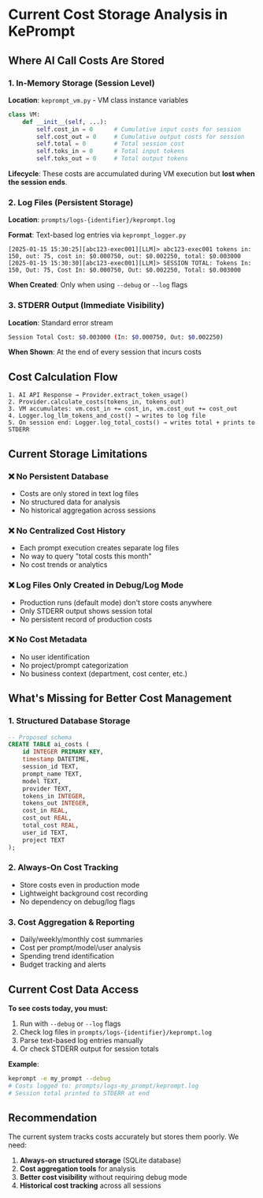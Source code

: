 # Current Cost Storage Analysis in KePrompt

## Where AI Call Costs Are Stored

### 1. **In-Memory Storage (Session Level)**

**Location**: `keprompt_vm.py` - VM class instance variables
```python
class VM:
    def __init__(self, ...):
        self.cost_in = 0      # Cumulative input costs for session
        self.cost_out = 0     # Cumulative output costs for session  
        self.total = 0        # Total session cost
        self.toks_in = 0      # Total input tokens
        self.toks_out = 0     # Total output tokens
```

**Lifecycle**: These costs are accumulated during VM execution but **lost when the session ends**.

### 2. **Log Files (Persistent Storage)**

**Location**: `prompts/logs-{identifier}/keprompt.log`

**Format**: Text-based log entries via `keprompt_logger.py`
```
[2025-01-15 15:30:25][abc123-exec001][LLM]> abc123-exec001 tokens in: 150, out: 75, cost in: $0.000750, out: $0.002250, total: $0.003000
[2025-01-15 15:30:30][abc123-exec001][LLM]> SESSION TOTAL: Tokens In: 150, Out: 75, Cost In: $0.000750, Out: $0.002250, Total: $0.003000
```

**When Created**: Only when using `--debug` or `--log` flags

### 3. **STDERR Output (Immediate Visibility)**

**Location**: Standard error stream
```bash
Session Total Cost: $0.003000 (In: $0.000750, Out: $0.002250)
```

**When Shown**: At the end of every session that incurs costs

## Cost Calculation Flow

```
1. AI API Response → Provider.extract_token_usage()
2. Provider.calculate_costs(tokens_in, tokens_out) 
3. VM accumulates: vm.cost_in += cost_in, vm.cost_out += cost_out
4. Logger.log_llm_tokens_and_cost() → writes to log file
5. On session end: Logger.log_total_costs() → writes total + prints to STDERR
```

## Current Storage Limitations

### ❌ **No Persistent Database**
- Costs are only stored in text log files
- No structured data for analysis
- No historical aggregation across sessions

### ❌ **No Centralized Cost History**
- Each prompt execution creates separate log files
- No way to query "total costs this month"
- No cost trends or analytics

### ❌ **Log Files Only Created in Debug/Log Mode**
- Production runs (default mode) don't store costs anywhere
- Only STDERR output shows session total
- No persistent record of production costs

### ❌ **No Cost Metadata**
- No user identification
- No project/prompt categorization
- No business context (department, cost center, etc.)

## What's Missing for Better Cost Management

### 1. **Structured Database Storage**
```sql
-- Proposed schema
CREATE TABLE ai_costs (
    id INTEGER PRIMARY KEY,
    timestamp DATETIME,
    session_id TEXT,
    prompt_name TEXT,
    model TEXT,
    provider TEXT,
    tokens_in INTEGER,
    tokens_out INTEGER,
    cost_in REAL,
    cost_out REAL,
    total_cost REAL,
    user_id TEXT,
    project TEXT
);
```

### 2. **Always-On Cost Tracking**
- Store costs even in production mode
- Lightweight background cost recording
- No dependency on debug/log flags

### 3. **Cost Aggregation & Reporting**
- Daily/weekly/monthly cost summaries
- Cost per prompt/model/user analysis
- Spending trend identification
- Budget tracking and alerts

## Current Cost Data Access

**To see costs today, you must:**
1. Run with `--debug` or `--log` flags
2. Check log files in `prompts/logs-{identifier}/keprompt.log`
3. Parse text-based log entries manually
4. Or check STDERR output for session totals

**Example**:
```bash
keprompt -e my_prompt --debug
# Costs logged to: prompts/logs-my_prompt/keprompt.log
# Session total printed to STDERR at end
```

## Recommendation

The current system tracks costs accurately but stores them poorly. We need:
1. **Always-on structured storage** (SQLite database)
2. **Cost aggregation tools** for analysis
3. **Better cost visibility** without requiring debug mode
4. **Historical cost tracking** across all sessions
